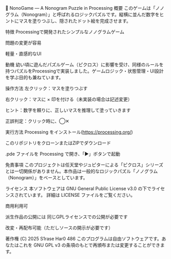 🧩 NonoGame — A Nonogram Puzzle in Processing
概要
このゲームは「ノノグラム（Nonogram）」と呼ばれるロジックパズルです。縦横に並んだ数字をヒントにマスを塗りつぶし、隠されたドット絵を完成させます。

特徴
  Processingで開発されたシンプルなノノグラムゲーム

  問題の変更が容易

  軽量・直感的なUI

動機
  幼い頃に遊んだパズルゲーム（ピクロス）に影響を受け、同様のルールを持つパズルをProcessingで実装しました。ゲームロジック・状態管理・UI設計を学ぶ目的も兼ねています。

操作方法
  左クリック：マスを塗りつぶす

  右クリック：マスに × 印を付ける（未実装の場合は記述変更）

  ヒント：数字を頼りに、正しいマスを推理して塗っていきます

  正誤判定：クリック時に、◯✕

実行方法
  Processing をインストール(https://processing.org/)

  このリポジトリをクローンまたはZIPでダウンロード

  .pde ファイルを Processing で開き、「▶」ボタンで起動

免責事項
  このプロジェクトは任天堂やジュピターによる「ピクロス」シリーズとは一切関係がありません。本作品は一般的なロジックパズル「ノノグラム（Nonogram）」をベースとしています。

ライセンス
  本ソフトウェアは GNU General Public License v3.0 の下でライセンスされています。
  詳細は LICENSE ファイルをご覧ください。

  商用利用可

  派生作品の公開には 同じGPLライセンスでの公開が必要です

  改変・再配布可能（ただしソースの開示が必要です）

著作権 (C) 2025 S1rase Har0 486
このプログラムは自由ソフトウェアです。あなたはこれを GNU GPL v3 の条項のもとで再頒布または変更することができます。
